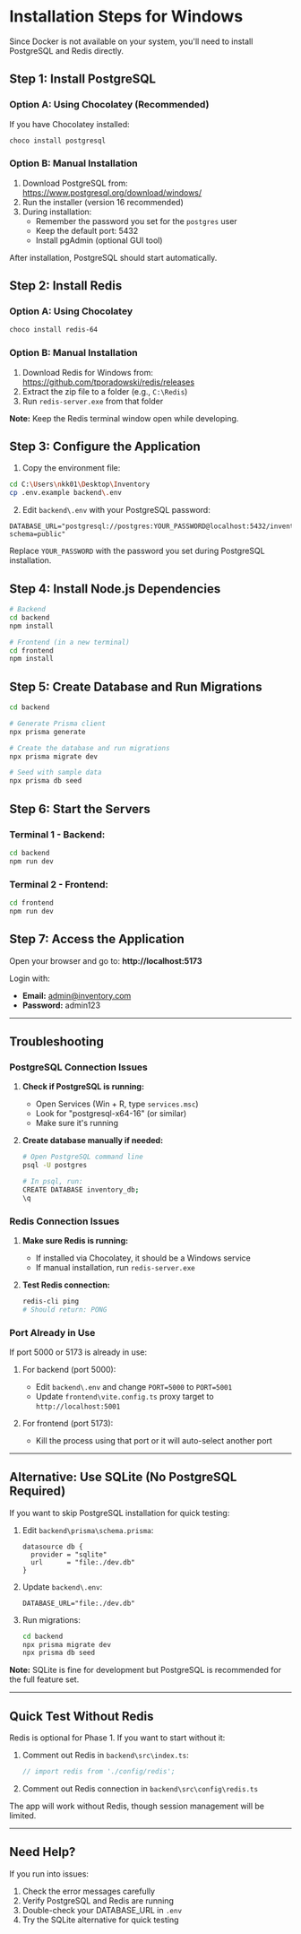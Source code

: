 # Installation Steps for Windows

Since Docker is not available on your system, you'll need to install PostgreSQL and Redis directly.

## Step 1: Install PostgreSQL

### Option A: Using Chocolatey (Recommended)
If you have Chocolatey installed:
```bash
choco install postgresql
```

### Option B: Manual Installation
1. Download PostgreSQL from: https://www.postgresql.org/download/windows/
2. Run the installer (version 16 recommended)
3. During installation:
   - Remember the password you set for the `postgres` user
   - Keep the default port: 5432
   - Install pgAdmin (optional GUI tool)

After installation, PostgreSQL should start automatically.

## Step 2: Install Redis

### Option A: Using Chocolatey
```bash
choco install redis-64
```

### Option B: Manual Installation
1. Download Redis for Windows from: https://github.com/tporadowski/redis/releases
2. Extract the zip file to a folder (e.g., `C:\Redis`)
3. Run `redis-server.exe` from that folder

**Note:** Keep the Redis terminal window open while developing.

## Step 3: Configure the Application

1. Copy the environment file:
```bash
cd C:\Users\nkk01\Desktop\Inventory
cp .env.example backend\.env
```

2. Edit `backend\.env` with your PostgreSQL password:
```env
DATABASE_URL="postgresql://postgres:YOUR_PASSWORD@localhost:5432/inventory_db?schema=public"
```

Replace `YOUR_PASSWORD` with the password you set during PostgreSQL installation.

## Step 4: Install Node.js Dependencies

```bash
# Backend
cd backend
npm install

# Frontend (in a new terminal)
cd frontend
npm install
```

## Step 5: Create Database and Run Migrations

```bash
cd backend

# Generate Prisma client
npx prisma generate

# Create the database and run migrations
npx prisma migrate dev

# Seed with sample data
npx prisma db seed
```

## Step 6: Start the Servers

### Terminal 1 - Backend:
```bash
cd backend
npm run dev
```

### Terminal 2 - Frontend:
```bash
cd frontend
npm run dev
```

## Step 7: Access the Application

Open your browser and go to: **http://localhost:5173**

Login with:
- **Email:** admin@inventory.com
- **Password:** admin123

---

## Troubleshooting

### PostgreSQL Connection Issues

1. **Check if PostgreSQL is running:**
   - Open Services (Win + R, type `services.msc`)
   - Look for "postgresql-x64-16" (or similar)
   - Make sure it's running

2. **Create database manually if needed:**
   ```bash
   # Open PostgreSQL command line
   psql -U postgres

   # In psql, run:
   CREATE DATABASE inventory_db;
   \q
   ```

### Redis Connection Issues

1. **Make sure Redis is running:**
   - If installed via Chocolatey, it should be a Windows service
   - If manual installation, run `redis-server.exe`

2. **Test Redis connection:**
   ```bash
   redis-cli ping
   # Should return: PONG
   ```

### Port Already in Use

If port 5000 or 5173 is already in use:

1. For backend (port 5000):
   - Edit `backend\.env` and change `PORT=5000` to `PORT=5001`
   - Update `frontend\vite.config.ts` proxy target to `http://localhost:5001`

2. For frontend (port 5173):
   - Kill the process using that port or it will auto-select another port

---

## Alternative: Use SQLite (No PostgreSQL Required)

If you want to skip PostgreSQL installation for quick testing:

1. Edit `backend\prisma\schema.prisma`:
   ```prisma
   datasource db {
     provider = "sqlite"
     url      = "file:./dev.db"
   }
   ```

2. Update `backend\.env`:
   ```env
   DATABASE_URL="file:./dev.db"
   ```

3. Run migrations:
   ```bash
   cd backend
   npx prisma migrate dev
   npx prisma db seed
   ```

**Note:** SQLite is fine for development but PostgreSQL is recommended for the full feature set.

---

## Quick Test Without Redis

Redis is optional for Phase 1. If you want to start without it:

1. Comment out Redis in `backend\src\index.ts`:
   ```typescript
   // import redis from './config/redis';
   ```

2. Comment out Redis connection in `backend\src\config\redis.ts`

The app will work without Redis, though session management will be limited.

---

## Need Help?

If you run into issues:
1. Check the error messages carefully
2. Verify PostgreSQL and Redis are running
3. Double-check your DATABASE_URL in `.env`
4. Try the SQLite alternative for quick testing
